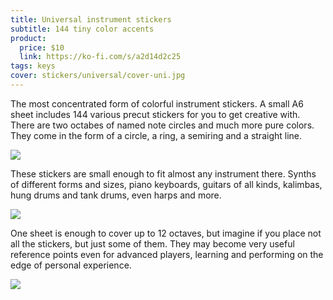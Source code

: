 ```yaml
---
title: Universal instrument stickers
subtitle: 144 tiny color accents
product:
  price: $10
  link: https://ko-fi.com/s/a2d14d2c25
tags: keys
cover: stickers/universal/cover-uni.jpg
---
```


The most concentrated form of colorful instrument stickers. A small A6 sheet includes 144 various precut stickers for you to get creative with. There are two octabes of named note circles and much more pure colors. They come in the form of a circle, a ring, a semiring and a straight line.

![](/media/stickers/universal/sheet.jpg)

These stickers are small enough to fit almost any instrument there. Synths of different forms and sizes, piano keyboards, guitars of all kinds, kalimbas, hung drums and tank drums, even harps and more.

![](/media/stickers/universal/op-z-sheet.jpg)

One sheet is enough to cover up to 12 octaves, but imagine if you place not all the stickers, but just some of them. They may become very useful reference points even for advanced players, learning and performing on the edge of personal experience.

![](/media/stickers/universal/op-1.jpg)
